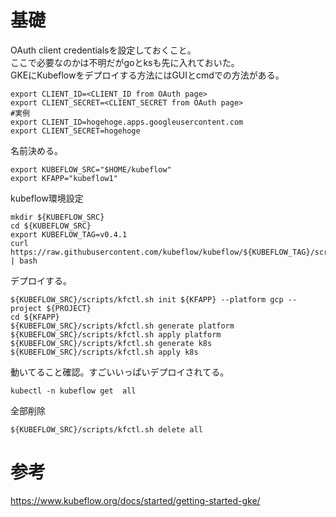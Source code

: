 
# 基礎

OAuth client credentialsを設定しておくこと。    
ここで必要なのかは不明だがgoとksも先に入れておいた。    
GKEにKubeflowをデプロイする方法にはGUIとcmdでの方法がある。    


```
export CLIENT_ID=<CLIENT_ID from OAuth page>
export CLIENT_SECRET=<CLIENT_SECRET from OAuth page>
#実例
export CLIENT_ID=hogehoge.apps.googleusercontent.com
export CLIENT_SECRET=hogehoge
```

名前決める。    

```
export KUBEFLOW_SRC="$HOME/kubeflow"
export KFAPP="kubeflow1"
```

kubeflow環境設定    


```
mkdir ${KUBEFLOW_SRC}
cd ${KUBEFLOW_SRC}
export KUBEFLOW_TAG=v0.4.1
curl https://raw.githubusercontent.com/kubeflow/kubeflow/${KUBEFLOW_TAG}/scripts/download.sh | bash
```

デプロイする。    


```
${KUBEFLOW_SRC}/scripts/kfctl.sh init ${KFAPP} --platform gcp --project ${PROJECT}
cd ${KFAPP}
${KUBEFLOW_SRC}/scripts/kfctl.sh generate platform
${KUBEFLOW_SRC}/scripts/kfctl.sh apply platform
${KUBEFLOW_SRC}/scripts/kfctl.sh generate k8s
${KUBEFLOW_SRC}/scripts/kfctl.sh apply k8s
```

動いてること確認。すごいいっぱいデプロイされてる。    


```
kubectl -n kubeflow get  all
```

全部削除


```
${KUBEFLOW_SRC}/scripts/kfctl.sh delete all
```


# 参考

https://www.kubeflow.org/docs/started/getting-started-gke/
